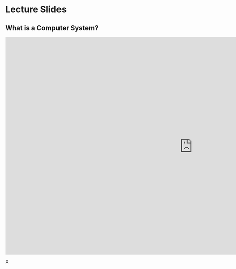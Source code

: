 # Lecture Slides

## What is a Computer System?

<iframe src="https://roehamptonprod.sharepoint.com/sites/COM-ComputingAcademicTeam/_layouts/15/Doc.aspx?sourcedoc={16a26abb-685c-4c39-bd1e-b092c9d1e476}&amp;action=embedview&amp;wdAr=1.7777777777777777" width="1186px" height="691px" frameborder="0">This is an embedded <a target="_blank" href="https://office.com">Microsoft Office</a> presentation, powered by <a target="_blank" href="https://office.com/webapps">Office</a>.</iframe>

X